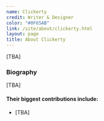 ```yaml
---
name: Clickerty
credit: Writer & Designer
color: "#0F65AB"
link: /site/about/clickerty.html
layout: page
title: About Clickerty
---
```


[TBA]


### Biography
[TBA]   

    
#### Their biggest contributions include:  
- [TBA]
